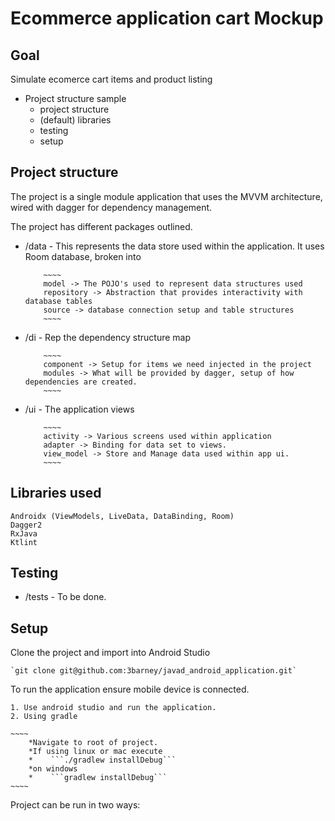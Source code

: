 # Ecommerce application cart Mockup

## Goal

Simulate ecomerce cart items and product listing

* Project structure sample
    - project structure
    - (default) libraries
    - testing
    - setup

## Project structure

The project is a single module application that uses the MVVM architecture,
wired with dagger for dependency management.

The project has different packages outlined.

* /data - This represents the data store used within the application. It uses Room database,
          broken into

          ~~~~
          model -> The POJO's used to represent data structures used
          repository -> Abstraction that provides interactivity with database tables
          source -> database connection setup and table structures
          ~~~~

* /di - Rep the dependency structure map

          ~~~~
          component -> Setup for items we need injected in the project
          modules -> What will be provided by dagger, setup of how dependencies are created.
          ~~~~

* /ui - The application views

          ~~~~
          activity -> Various screens used within application
          adapter -> Binding for data set to views.
          view_model -> Store and Manage data used within app ui.
          ~~~~




## Libraries used
~~~~
Androidx (ViewModels, LiveData, DataBinding, Room)
Dagger2
RxJava
Ktlint
~~~~


## Testing

* /tests - To be done.


## Setup

Clone the project and import into Android Studio

    `git clone git@github.com:3barney/javad_android_application.git`

To run the application ensure mobile device is connected.

    1. Use android studio and run the application.
    2. Using gradle

    ~~~~
        *Navigate to root of project.
        *If using linux or mac execute
        *    ```./gradlew installDebug```
        *on windows
        *    ```gradlew installDebug```
    ~~~~


Project can be run in two ways:

